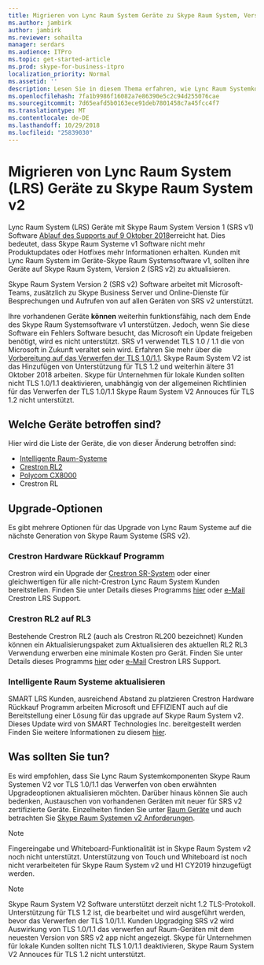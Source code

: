 ```yaml
---
title: Migrieren von Lync Raum System Geräte zu Skype Raum System, Version 2
ms.author: jambirk
author: jambirk
ms.reviewer: sohailta
manager: serdars
ms.audience: ITPro
ms.topic: get-started-article
ms.prod: skype-for-business-itpro
localization_priority: Normal
ms.assetid: ''
description: Lesen Sie in diesem Thema erfahren, wie Lync Raum Systemkomponenten Verwendung die Systemsoftware Skype Raum v2 migrieren.
ms.openlocfilehash: 7fa1b9986f16082a7e86390e5c2c94d255076cae
ms.sourcegitcommit: 7d65eafd5b0163ece91deb7801458c7a45fcc4f7
ms.translationtype: MT
ms.contentlocale: de-DE
ms.lasthandoff: 10/29/2018
ms.locfileid: "25839030"
---
```

# <a name="migrate-lync-room-system-lrs-devices-to-skype-room-system-v2"></a>Migrieren von Lync Raum System (LRS) Geräte zu Skype Raum System v2 
Lync Raum System (LRS) Geräte mit Skype Raum System Version 1 (SRS v1) Software [Ablauf des Supports auf 9 Oktober 2018](https://support.microsoft.com/en-us/help/4043450/products-reaching-end-of-support-for-2018)erreicht hat. Dies bedeutet, dass Skype Raum Systeme v1 Software nicht mehr Produktupdates oder Hotfixes mehr Informationen erhalten. Kunden mit Lync Raum System im Geräte-Skype Raum Systemsoftware v1, sollten ihre Geräte auf Skype Raum System, Version 2 (SRS v2) zu aktualisieren.

Skype Raum System Version 2 (SRS v2) Software arbeitet mit Microsoft-Teams, zusätzlich zu Skype Business Server und Online-Dienste für Besprechungen und Aufrufen von auf allen Geräten von SRS v2 unterstützt.

Ihre vorhandenen Geräte **können** weiterhin funktionsfähig, nach dem Ende des Skype Raum Systemsoftware v1 unterstützen. Jedoch, wenn Sie diese Software ein Fehlers Software besucht, das Microsoft ein Update freigeben benötigt, wird es nicht unterstützt. SRS v1 verwendet TLS 1.0 / 1.1 die von Microsoft in Zukunft veraltet sein wird. Erfahren Sie mehr über die [Vorbereitung auf das Verwerfen der TLS 1.0/1.1](https://techcommunity.microsoft.com/t5/Skype-for-Business-Blog/Preparing-for-TLS-1-0-1-1-Deprecation-O365-Skype-for-Business/bc-p/223608). Skype Raum System V2 ist das Hinzufügen von Unterstützung für TLS 1.2 und weiterhin ältere 31 Oktober 2018 arbeiten. Skype für Unternehmen für lokale Kunden sollten nicht TLS 1.0/1.1 deaktivieren, unabhängig von der allgemeinen Richtlinien für das Verwerfen der TLS 1.0/1.1 Skype Raum System V2 Annouces für TLS 1.2 nicht unterstützt.

## <a name="which-devices-are-affected"></a>Welche Geräte betroffen sind?
Hier wird die Liste der Geräte, die von dieser Änderung betroffen sind:
- [Intelligente Raum-Systeme](https://support.smarttech.com/en/hardware/room-systems-skype)
- [Crestron RL2](https://www.crestron.com/en-US/Products/Featured-Solutions/Crestron-RL-2)
- [Polycom CX8000](http://www.polycom.com/products-services/products-for-microsoft/skype-for-business/cx8000.html)
- Crestron RL

## <a name="upgrade-options"></a>Upgrade-Optionen
Es gibt mehrere Optionen für das Upgrade von Lync Raum Systeme auf die nächste Generation von Skype Raum Systeme (SRS v2).

### <a name="crestron-hardware-trade-in-program"></a>Crestron Hardware Rückkauf Programm
Crestron wird ein Upgrade der [Crestron SR-System](https://www.crestron.com/en-us/products/featured-solutions/crestron-sr) oder einer gleichwertigen für alle nicht-Crestron Lync Raum System Kunden bereitstellen. Finden Sie unter Details dieses Programms [hier](https://support.crestron.com/app/answers/answer_view/a_id/1000220) oder <!-- For details, --> [e-Mail](mailto:lrsupgrade@crestron.com) Crestron LRS Support.  


### <a name="crestron-rl2-to-rl3"></a>Crestron RL2 auf RL3
Bestehende Crestron RL2 (auch als Crestron RL200 bezeichnet) Kunden können ein Aktualisierungspaket zum Aktualisieren des aktuellen RL2 RL3 Verwendung erwerben eine minimale Kosten pro Gerät. Finden Sie unter Details dieses Programms [hier](https://support.crestron.com/app/answers/answer_view/a_id/1000220) oder <!-- For details, --> [e-Mail](mailto:lrsupgrade@crestron.com) Crestron LRS Support.  


### <a name="smart-room-systems-upgrade"></a>Intelligente Raum Systeme aktualisieren 
SMART LRS Kunden, ausreichend Abstand zu platzieren Crestron Hardware Rückkauf Programm arbeiten Microsoft und EFFIZIENT auch auf die Bereitstellung einer Lösung für das upgrade auf Skype Raum System v2. Dieses Update wird von SMART Technologies Inc. bereitgestellt werden Finden Sie weitere Informationen zu diesem [hier](https://support.smarttech.com/docs/hardware/room-systems-skype/srs-skype-v2/en/about/default.cshtml).

<!--  
For later 
### Do-It-Yourself
A Do-It-Yourself option is also available for customers with upgrade to Windows 10 and Skype Room Systems v2 software. Windows 10 Enterprise Licenses are available through [approved resellers](https://www.microsoft.com/en-us/Licensing/how-to-buy/how-to-buy.aspx) and Skype Room System V2 software will be available through this guide. 
 
  
To use this option however, customers must additionaly buy a [Logitech Screen Share](https://www.logitech.com/en-us/product/screen-share) adapter. Microsoft will provide instructions on how to use this adapter with Skype Room System v2 software. 


Look for upgrade instructions on this page shortly. 
  
### Summary of upgrade options
This table lists summary of all available options for existing LRS devices:
<!--  For later 
| Upgrade Option | SMART Room Systems | Crestron RL2 | Polycom CX8000 | Crestron RL |
|:--- |:--- |:--- |:--- |:--- |
|**Crestron hardware </br>Trade-in program**|Available|Available|Available|Available|
|**Crestron RL3**|Not Available|Available|Not Available|Not Available|
|**Do-It-Yourself**|Available|Not Available|Not Available|Not Available|
| | | | | |
-->

## <a name="what-should-you-do"></a>Was sollten Sie tun?
Es wird empfohlen, dass Sie Lync Raum Systemkomponenten Skype Raum Systemen V2 vor TLS 1.0/1.1 das Verwerfen von oben erwähnten Upgradeoptionen aktualisieren möchten. Darüber hinaus können Sie auch bedenken, Austauschen von vorhandenen Geräten mit neuer für SRS v2 zertifizierte Geräte. Einzelheiten finden Sie unter [Raum Geräte](https://aka.ms/roomdevices) und auch betrachten Sie [Skype Raum Systemen v2 Anforderungen](https://docs.microsoft.com/skypeforbusiness/plan-your-deployment/clients-and-devices/requirements).  

> [!NOTE]
> Fingereingabe und Whiteboard-Funktionalität ist in Skype Raum System v2 noch nicht unterstützt. Unterstützung von Touch und Whiteboard ist noch nicht verarbeiteten für Skype Raum System v2 und H1 CY2019 hinzugefügt werden.

> [!NOTE]
> Skype Raum System V2 Software unterstützt derzeit nicht 1.2 TLS-Protokoll. Unterstützung für TLS 1.2 ist, die bearbeitet und wird ausgeführt werden, bevor das Verwerfen der TLS 1.0/1.1. Kunden Upgradging SRS v2 wird Auswirkung von TLS 1.0/1.1 das verwerfen auf Raum-Geräten mit dem neuesten Version von SRS v2 app nicht angezeigt. Skype für Unternehmen für lokale Kunden sollten nicht TLS 1.0/1.1 deaktivieren, Skype Raum System V2 Annouces für TLS 1.2 nicht unterstützt. 
